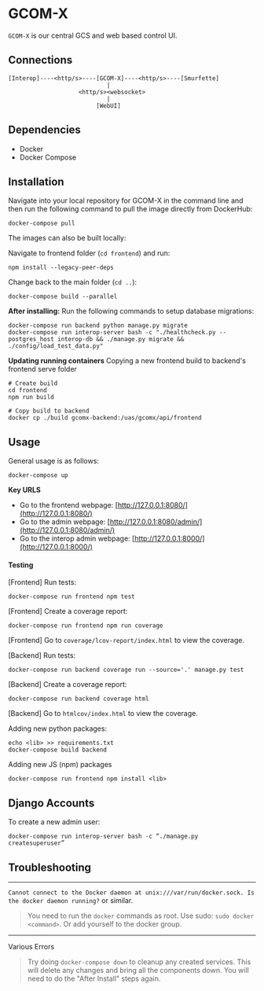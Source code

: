 # GCOM-X
`GCOM-X` is our central GCS and web based control UI.


## Connections
```
[Interop]----<http/s>----[GCOM-X]----<http/s>----[Smurfette]
                            |
                    <http/s><websocket>
                            |
                         [WebUI]
```


## Dependencies
- Docker
- Docker Compose


## Installation
Navigate into your local repository for GCOM-X in the command line and then run the following command to pull the image directly from DockerHub:
```
docker-compose pull
```

The images can also be built locally:

Navigate to frontend folder (`cd frontend`) and run:
```
npm install --legacy-peer-deps
```
Change back to the main folder (`cd ..`):
```
docker-compose build --parallel
```

**After installing:** Run the following commands to setup database migrations:
```
docker-compose run backend python manage.py migrate
docker-compose run interop-server bash -c "./healthcheck.py --postgres_host interop-db && ./manage.py migrate && ./config/load_test_data.py"
```

**Updating running containers**
Copying a new frontend build to backend's frontend serve folder
```
# Create build
cd frontend
npm run build

# Copy build to backend
docker cp ./build gcomx-backend:/uas/gcomx/api/frontend
```

## Usage
General usage is as follows:
```
docker-compose up
```

**Key URLS**
- Go to the frontend webpage: [http://127.0.0.1:8080/](http://127.0.0.1:8080/)
- Go to the admin webpage: [http://127.0.0.1:8080/admin/](http://127.0.0.1:8080/admin/)
- Go to the interop admin webpage: [http://127.0.0.1:8000/](http://127.0.0.1:8000/)


#### Testing
[Frontend] Run tests:
```
docker-compose run frontend npm test
```

[Frontend] Create a coverage report:
```
docker-compose run frontend npm run coverage
```

[Frontend] Go to `coverage/lcov-report/index.html` to view the coverage.

[Backend] Run tests:
```
docker-compose run backend coverage run --source='.' manage.py test
```

[Backend] Create a coverage report:
```
docker-compose run backend coverage html
```

[Backend] Go to `htmlcov/index.html` to view the coverage.

Adding new python packages:
```
echo <lib> >> requirements.txt
docker-compose build backend
```

Adding new JS (npm) packages
```
docker-compose run frontend npm install <lib>
```

## Django Accounts
To create a new admin user:
```
docker-compose run interop-server bash -c “./manage.py createsuperuser”
```

## Troubleshooting
----
`Cannot connect to the Docker daemon at unix:///var/run/docker.sock. Is the docker daemon running?` or similar.
> You need to run the `docker` commands as root. Use sudo: `sudo docker <command>`. Or add yourself to the docker group.

----
Various Errors
> Try doing `docker-compose down` to cleanup any created services. This will delete any changes and bring all the components down.
> You will need to do the "After Install" steps again.